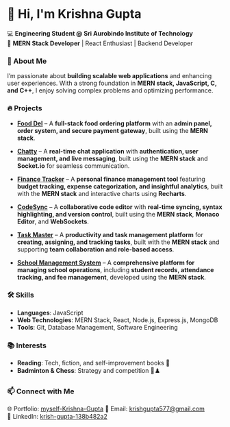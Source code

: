 # 👋 Hi, I'm Krishna Gupta  

💻 **Engineering Student @ Sri Aurobindo Institute of Technology**  
🚀 **MERN Stack Developer** | React Enthusiast | Backend Developer  

### 🔹 About Me  
I’m passionate about **building scalable web applications** and enhancing user experiences. With a strong foundation in **MERN stack, JavaScript, C, and C++**, I enjoy solving complex problems and optimizing performance.  

### 🔥 Projects  
- **[Food Del](https://github.com/KrishGupta577/Food-Del)** – A **full-stack food ordering platform** with an **admin panel, order system, and secure payment gateway**, built using the **MERN stack**.
 
- **[Chatty](https://github.com/KrishGupta577/Chatty)** – A **real-time chat application** with **authentication, user management, and live messaging**, built using the **MERN stack** and **Socket.io** for seamless communication.

- **[Finance Tracker](https://github.com/KrishGupta577/Finance-Tracker)** – A **personal finance management tool** featuring **budget tracking, expense categorization, and insightful analytics**, built with the **MERN stack** and interactive charts using **Recharts**.

- **[CodeSync](https://github.com/KrishGupta577/CodeCraft)** – A **collaborative code editor** with **real-time syncing, syntax highlighting, and version control**, built using the **MERN stack**, **Monaco Editor**, and **WebSockets**.

- **[Task Master](https://github.com/KrishGupta577/TaskMaster)** – A **productivity and task management platform** for **creating, assigning, and tracking tasks**, built with the **MERN stack** and supporting **team collaboration and role-based access**.

- **[School Management System](https://github.com/KrishGupta577/School-Attendance-Management)** – A **comprehensive platform for managing school operations**, including **student records, attendance tracking, and fee management**, developed using the **MERN stack**.
 

### 🛠️ Skills  
- **Languages**: JavaScript
- **Web Technologies**: MERN Stack, React, Node.js, Express.js, MongoDB  
- **Tools**: Git, Database Management, Software Engineering  

### 📚 Interests  
- **Reading**: Tech, fiction, and self-improvement books 📖  
- **Badminton & Chess**: Strategy and competition 🏸♟️  

### 📫 Connect with Me  
🌐 Portfolio: [myself-Krishna-Gupta](https://myself-krishna-gupta.vercel.app/)
📩 Email: [krishgupta577@gmail.com](mailto:krishgupta577@gmail.com)  
🔗 LinkedIn: [krish-gupta-138b482a2](https://www.linkedin.com/in/krish-gupta-138b482a2/)  
